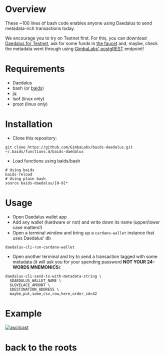 # Overview

These ~100 lines of bash code enables anyone using Daedalus to send metadata-rich transactions today.

We encourage you to try on Testnet first. For this, you can download [Daedalus for Testnet][daedalus-testnet], ask for some funds in [the faucet][testnet-faucet] and, maybe, check the metadata went through using [GimbaLabs' postgREST][gimbalabs-postgrest] endpoint!

[daedalus-testnet]: https://developers.cardano.org/en/testnets/cardano/get-started/wallet/
[testnet-faucet]: https://developers.cardano.org/en/testnets/cardano/tools/faucet/
[gimbalabs-postgrest]: https://gimbalabs.com/#/open-source-apis/postgrest-api

# Requirements

* Daedalus
* bash (or [baids][baids])
* jq
* lsof (linux only) 
* proot (linux only)

[baids]: https://github.com/rcmorano/baids

# Installation

* Clone this repository:
```
git clone https://github.com/GimbaLabs/baids-daedalus.git ~/.baids/functions.d/baids-daedalus
```
* Load functions using baids/bash
```
# Using baids
baids-reload
# Using plain bash
source baids-daedalus/[0-9]*
```

# Usage

* Open Daedalus wallet app
* Add any wallet (hardware or not) and write down its name (upper/lower case matters!)
* Open a terminal window and bring up a `cardano-wallet` instance that uses Daedalus' db
```
daedalus-cli-run-cardano-wallet
```
* Open another terminal and try to send a transaction tagged with some metadata (it will ask you for your spending password **NOT YOUR 24-WORDS MNEMONICS**):
```
daedalus-cli-send-tx-with-metadata-string \
  $DAEDALUS_WALLET_NAME \
  $LOVELACE_AMOUNT \
  $DESTINATION_ADDRESS \
  maybe,put,some,csv,row,here,order_id=42
```

# Example

[![asciicast](https://asciinema.org/a/377053.svg)](https://asciinema.org/a/377053)



# back to the roots
